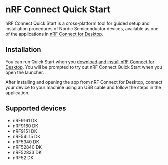 # nRF Connect Quick Start

nRF Connect Quick Start is a cross-platform tool for guided setup and installation procedures of Nordic Semiconductor devices, available as one of the applications in [nRF Connect for Desktop](https://docs.nordicsemi.com/bundle/nrf-connect-desktop/page/index.html).

## Installation

You can run Quick Start when you [download and install nRF Connect for Desktop](https://www.nordicsemi.com/Products/Development-tools/nRF-Connect-for-Desktop/Download).
You will be prompted to try out nRF Connect Quick Start when you open the launcher.

After installing and opening the app from nRF Connect for Desktop, connect your device to your machine using an USB cable and follow the steps in the application.

## Supported devices

- nRF9161 DK
- nRF9160 DK
- nRF9151 DK
- nRF54L15 DK
- nRF5340 DK
- nRF52840 DK
- nRF52833 DK
- nRF52 DK
